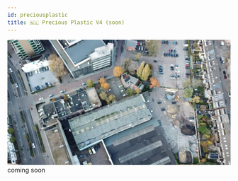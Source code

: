 ```yaml
---
id: preciousplastic
title: 🇳🇱 Precious Plastic V4 (soon)
---
```


<img src="../assets/research/eindhoven-location.jpg"/>
coming soon
